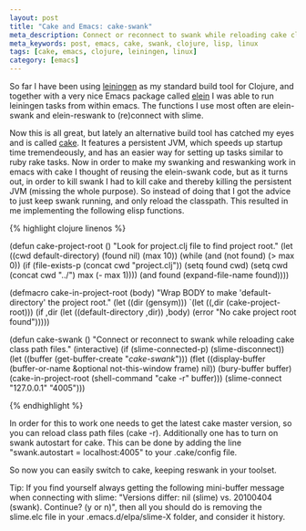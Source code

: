 ```yaml
---
layout: post
title: "Cake and Emacs: cake-swank"
meta_description: Connect or reconnect to swank while reloading cake class path files with cake -r
meta_keywords: post, emacs, cake, swank, clojure, lisp, linux
tags: [cake, emacs, clojure, leiningen, linux]
category: [emacs]
---
```


So far I have been using <a
href="https://github.com/technomancy/leiningen">leiningen</a> as my
standard build tool for Clojure, and together with a very nice Emacs
package
called <a href="http://blog.remvee.net/2010/08/19/elein_el_leiningen_functions_for_emacs">elein</a>
I was able to run leiningen tasks from within emacs. The functions I use
 most often are elein-swank and elein-reswank to (re)connect with slime.

Now this is all great, but lately an alternative build tool has catched my
eyes and is called <a href="https://github.com/ninjudd/cake">cake</a>. It features a
persistent JVM, which speeds up startup time tremendeously, and has an
easier way for setting up tasks similar to ruby rake
tasks. Now in order to make my swanking and reswanking work in emacs
with cake I thought of reusing the elein-swank code, but as it turns
out, in order to kill swank I had to kill cake and thereby killing the
persistent JVM (missing the whole purpose). So instead of doing that I
got the advice to just keep swank running, and only reload the
classpath. This resulted in me implementing the following elisp functions.

{% highlight clojure linenos %}

(defun cake-project-root ()
  "Look for project.clj file to find project root."
  (let ((cwd default-directory)
        (found nil)
        (max 10))
    (while (and (not found) (> max 0))
      (if (file-exists-p (concat cwd "project.clj"))
        (setq found cwd)
        (setq cwd (concat cwd "../") max (- max 1))))
    (and found (expand-file-name found))))

(defmacro cake-in-project-root (body)
  "Wrap BODY to make 'default-directory' the project root."
  (let ((dir (gensym)))
    `(let ((,dir (cake-project-root)))
       (if ,dir
         (let ((default-directory ,dir)) ,body)
         (error "No cake project root found")))))

(defun cake-swank ()
  "Connect or reconnect to swank while reloading cake class path files."
  (interactive)
  (if (slime-connected-p)
      (slime-disconnect))
  (let ((buffer (get-buffer-create "*cake-swank*")))
    (flet ((display-buffer
             (buffer-or-name &optional not-this-window frame) nil))
      (bury-buffer buffer)
      (cake-in-project-root (shell-command "cake -r" buffer)))
    (slime-connect "127.0.0.1" "4005")))

{% endhighlight %}

In order for this to work one needs to get the latest cake master
version, so you can reload class path files (cake -r). Additionally one has
to turn on swank autostart for cake. This can be done by adding the
line "swank.autostart = localhost:4005" to your .cake/config file.

So now you can easily switch to cake, keeping reswank in your toolset.

Tip: If you find yourself always getting the following mini-buffer
message when connecting with slime: "Versions differ: nil (slime)
vs. 20100404 (swank). Continue? (y or n)", then all you should do is
removing the slime.elc file in your .emacs.d/elpa/slime-X folder, and
consider it history.
